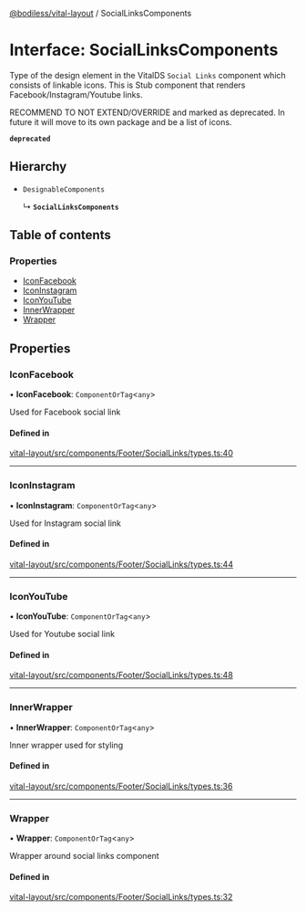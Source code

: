 [@bodiless/vital-layout](../README.md) / SocialLinksComponents

# Interface: SocialLinksComponents

Type of the design element in the VitalDS `Social Links` component which
consists of linkable icons.  This is Stub component that renders
Facebook/Instagram/Youtube links.

RECOMMEND TO NOT EXTEND/OVERRIDE and marked as deprecated.
In future it will move to its own package and be a list of icons.

**`deprecated`**

## Hierarchy

- `DesignableComponents`

  ↳ **`SocialLinksComponents`**

## Table of contents

### Properties

- [IconFacebook](SocialLinksComponents.md#iconfacebook)
- [IconInstagram](SocialLinksComponents.md#iconinstagram)
- [IconYouTube](SocialLinksComponents.md#iconyoutube)
- [InnerWrapper](SocialLinksComponents.md#innerwrapper)
- [Wrapper](SocialLinksComponents.md#wrapper)

## Properties

### IconFacebook

• **IconFacebook**: `ComponentOrTag`<`any`\>

Used for Facebook social link

#### Defined in

[vital-layout/src/components/Footer/SocialLinks/types.ts:40](https://github.com/johnsonandjohnson/Bodiless-JS/blob/908947acb/packages/vital-layout/src/components/Footer/SocialLinks/types.ts#L40)

___

### IconInstagram

• **IconInstagram**: `ComponentOrTag`<`any`\>

Used for Instagram social link

#### Defined in

[vital-layout/src/components/Footer/SocialLinks/types.ts:44](https://github.com/johnsonandjohnson/Bodiless-JS/blob/908947acb/packages/vital-layout/src/components/Footer/SocialLinks/types.ts#L44)

___

### IconYouTube

• **IconYouTube**: `ComponentOrTag`<`any`\>

Used for Youtube social link

#### Defined in

[vital-layout/src/components/Footer/SocialLinks/types.ts:48](https://github.com/johnsonandjohnson/Bodiless-JS/blob/908947acb/packages/vital-layout/src/components/Footer/SocialLinks/types.ts#L48)

___

### InnerWrapper

• **InnerWrapper**: `ComponentOrTag`<`any`\>

Inner wrapper used for styling

#### Defined in

[vital-layout/src/components/Footer/SocialLinks/types.ts:36](https://github.com/johnsonandjohnson/Bodiless-JS/blob/908947acb/packages/vital-layout/src/components/Footer/SocialLinks/types.ts#L36)

___

### Wrapper

• **Wrapper**: `ComponentOrTag`<`any`\>

Wrapper around social links component

#### Defined in

[vital-layout/src/components/Footer/SocialLinks/types.ts:32](https://github.com/johnsonandjohnson/Bodiless-JS/blob/908947acb/packages/vital-layout/src/components/Footer/SocialLinks/types.ts#L32)
